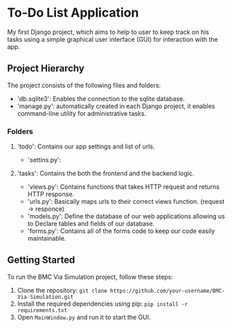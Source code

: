 ﻿# To-Do List Application

My first Django project, which aims to help to user to keep track on his tasks using a simple graphical user interface (GUI) for interaction with the app.

## Project Hierarchy

The project consists of the following files and folders:

- 'db.sqlite3': Enables the connection to the sqlite database.
- 'manage.py': automatically created in each Django project, it enables command-line utility for administrative tasks.

### Folders
1. 'todo': Contains our app settings and list of urls.
   - 'settins.py':
   
2. 'tasks': Contains the both the frontend and the backend logic.
   - 'views.py': Contains functions that takes HTTP request and returns HTTP response.
   -  'urls.py': Basically maps urls to their correct views function. (request -> responce)
   -  'models.py': Define the database of our web applications allowing us to Declare tables and fields of our database.
   -  'forms.py': Contains all of the forms code to keep our code easily maintainable.

## Getting Started

To run the BMC Via Simulation project, follow these steps:

1. Clone the repository: `git clone https://github.com/your-username/BMC-Via-Simulation.git`
2. Install the required dependencies using pip: `pip install -r requirements.txt`
3. Open `MainWindow.py` and run it to start the GUI.


